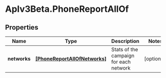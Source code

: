 # ApIv3Beta.PhoneReportAllOf

## Properties

Name | Type | Description | Notes
------------ | ------------- | ------------- | -------------
**networks** | [**[PhoneReportAllOfNetworks]**](PhoneReportAllOfNetworks.md) | Stats of the campaign for each network | [optional] 


